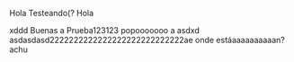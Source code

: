 
Hola
Testeando(?
Hola


xddd
Buenas
a
Prueba123123
popooooooo
a
asdxd
asdasdasd2222222222222222222222222222ae
onde estáaaaaaaaaaan?
achu
